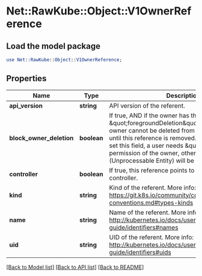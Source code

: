 # Net::RawKube::Object::V1OwnerReference

## Load the model package
```perl
use Net::RawKube::Object::V1OwnerReference;
```

## Properties
Name | Type | Description | Notes
------------ | ------------- | ------------- | -------------
**api_version** | **string** | API version of the referent. | 
**block_owner_deletion** | **boolean** | If true, AND if the owner has the \&quot;foregroundDeletion\&quot; finalizer, then the owner cannot be deleted from the key-value store until this reference is removed. Defaults to false. To set this field, a user needs \&quot;delete\&quot; permission of the owner, otherwise 422 (Unprocessable Entity) will be returned. | [optional] 
**controller** | **boolean** | If true, this reference points to the managing controller. | [optional] 
**kind** | **string** | Kind of the referent. More info: https://git.k8s.io/community/contributors/devel/api-conventions.md#types-kinds | 
**name** | **string** | Name of the referent. More info: http://kubernetes.io/docs/user-guide/identifiers#names | 
**uid** | **string** | UID of the referent. More info: http://kubernetes.io/docs/user-guide/identifiers#uids | 

[[Back to Model list]](../README.md#documentation-for-models) [[Back to API list]](../README.md#documentation-for-api-endpoints) [[Back to README]](../README.md)


